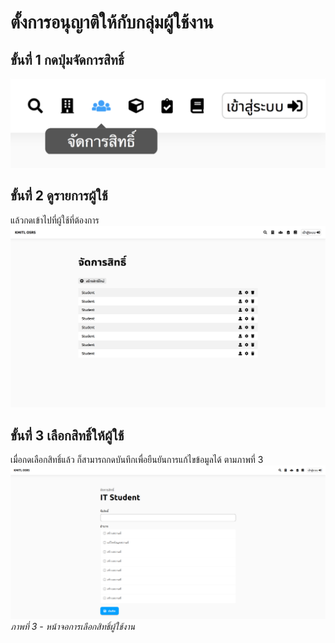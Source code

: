 # ตั้งการอนุญาติให้กับกลุ่มผู้ใช้งาน

## ขั้นที่ 1 กดปุ่มจัดการสิทธิ์
![](../img/navigation-bar/permission-button.png)

## ขั้นที่ 2 ดูรายการผู้ใช้
แล้วกดเข้าไปที่ผู้ใช้ที่ต้องการ
![](../img/manage-role-permission/overall.png)

## ขั้นที่ 3 เลือกสิทธิ์ให้ผู้ใช้
เมื่อกดเลือกสิทธิ์แล้ว ก็สามารถกดบันทึกเพื่อยืนยันการแก้ไขข้อมูลได้ ตามภาพที่ 3
![](../img/manage-role-permission/group-permission.png)
*ภาพที่ 3 - หน้าจอการเลือกสิทธิ์ผู้ใช้งาน*
